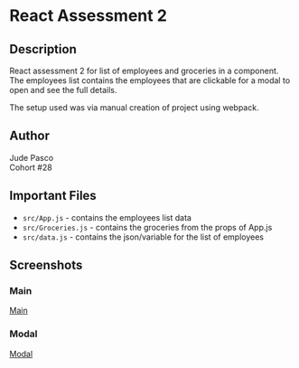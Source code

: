 # React Assessment 2

## Description
React assessment 2 for list of employees and groceries in a component.  
The employees list contains the employees that are clickable for a modal to open and see the full details. 

The setup used was via manual creation of project using webpack.

## Author
Jude Pasco  
Cohort #28

## Important Files
- `src/App.js` - contains the employees list data
- `src/Groceries.js` - contains the groceries from the props of App.js
- `src/data.js` - contains the json/variable for the list of employees

## Screenshots

### Main
[Main](./screenshots/main.png)


### Modal
[Modal](./screenshots/modal.png)
